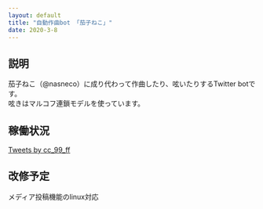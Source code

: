 ```yaml
---
layout: default
title: "自動作曲bot 「茄子ねこ」"
date: 2020-3-8
---
```


## 説明

茄子ねこ（@nasneco）に成り代わって作曲したり、呟いたりするTwitter botです。  
呟きはマルコフ連鎖モデルを使っています。

## 稼働状況

<div class="htmlcontentcontainer">
    <div class="htmlcontent">
        <a class="twitter-timeline" href="https://twitter.com/cc_99_ff">
            Tweets by cc_99_ff
        </a>
        <script async src="https://platform.twitter.com/widgets.js" charset="utf-8"></script>
    </div>
</div>

## 改修予定

メディア投稿機能のlinux対応